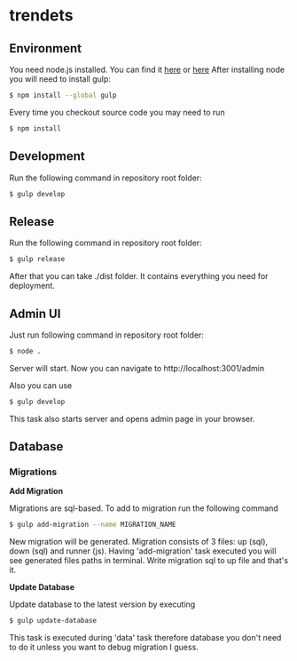 trendets
========

## Environment

You need node.js installed. You can find it [here](http://nodejs.org/) or [here](https://github.com/joyent/node/wiki/Installing-Node.js-via-package-manager)
After installing node you will need to install gulp:
```sh
$ npm install --global gulp
```
Every time you checkout source code you may need to run
```sh
$ npm install
```

## Development

Run the following command in repository root folder:
```sh
$ gulp develop
```


## Release

Run the following command in repository root folder:
```sh
$ gulp release
```
After that you can take ./dist folder. It contains everything you need for deployment.


## Admin UI

Just run following command in repository root folder:
```sh
$ node .
```
Server will start. Now you can navigate to http://localhost:3001/admin

Also you can use
```sh
$ gulp develop
```
This task also starts server and opens admin page in your browser.


## Database

### Migrations

**Add Migration**

Migrations are sql-based. To add to migration run the following command
```sh
$ gulp add-migration --name MIGRATION_NAME
```
New migration will be generated. Migration consists of 3 files: up (sql), down (sql) and runner (js).
Having 'add-migration' task executed you will see generated files paths in terminal. Write migration
sql to up file and that's it.


**Update Database**

Update database to the latest version by executing 
```sh
$ gulp update-database
```
This task is executed during 'data' task therefore database you don't need to do it unless you want to debug 
migration I guess.
